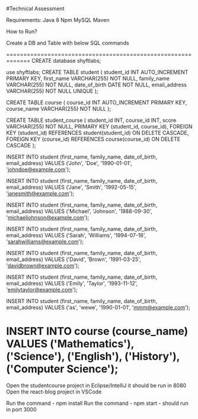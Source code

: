 #Technical Assessment

Requirements:
Java 8
Npm
MySQL
Maven

How to Run?

Create a DB and Table with below SQL commands

=============================================================
CREATE database shyftlabs;

use shyftlabs;
CREATE TABLE student (
  student_id INT AUTO_INCREMENT PRIMARY KEY,
  first_name VARCHAR(255) NOT NULL,
  family_name VARCHAR(255) NOT NULL,
  date_of_birth DATE NOT NULL,
  email_address VARCHAR(255) NOT NULL UNIQUE
);

CREATE TABLE course (
  course_id INT AUTO_INCREMENT PRIMARY KEY,
  course_name VARCHAR(255) NOT NULL
);

CREATE TABLE student_course (
  student_id INT,
  course_id INT,
  score VARCHAR(255) NOT NULL,
  PRIMARY KEY (student_id, course_id),
  FOREIGN KEY (student_id) REFERENCES student(student_id) ON DELETE CASCADE,
  FOREIGN KEY (course_id) REFERENCES course(course_id) ON DELETE CASCADE
);



INSERT INTO student (first_name, family_name, date_of_birth, email_address)
VALUES ('John', 'Doe', '1990-01-01', 'johndoe@example.com');

INSERT INTO student (first_name, family_name, date_of_birth, email_address)
VALUES ('Jane', 'Smith', '1992-05-15', 'janesmith@example.com');

INSERT INTO student (first_name, family_name, date_of_birth, email_address)
VALUES ('Michael', 'Johnson', '1988-09-30', 'michaeljohnson@example.com');

INSERT INTO student (first_name, family_name, date_of_birth, email_address)
VALUES ('Sarah', 'Williams', '1994-07-18', 'sarahwilliams@example.com');

INSERT INTO student (first_name, family_name, date_of_birth, email_address)
VALUES ('David', 'Brown', '1991-03-25', 'davidbrown@example.com');

INSERT INTO student (first_name, family_name, date_of_birth, email_address)
VALUES ('Emily', 'Taylor', '1993-11-12', 'emilytaylor@example.com');


INSERT INTO student (first_name, family_name, date_of_birth, email_address)
VALUES ('as', 'wewe', '1990-01-01', 'mmm@example.com');


INSERT INTO course (course_name) VALUES
  ('Mathematics'),
  ('Science'),
  ('English'),
  ('History'),
  ('Computer Science');
=============================================================

Open the studentcourse project in Eclipse/IntelliJ it should be run in 8080
Open the react-blog project in VSCode


Run the command - npm install
Run the command - npm start - should run in port 3000












